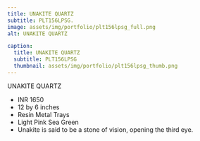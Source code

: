 ```yaml
---
title: UNAKITE QUARTZ
subtitle: PLT156LPSG.
image: assets/img/portfolio/plt156lpsg_full.png
alt: UNAKITE QUARTZ

caption:
  title: UNAKITE QUARTZ
  subtitle: PLT156LPSG
  thumbnail: assets/img/portfolio/plt156lpsg_thumb.png
---
```

UNAKITE QUARTZ

- INR 1650
- 12 by 6 inches
- Resin Metal Trays
- Light Pink Sea Green
- Unakite is said to be a stone of vision, opening the third eye. 